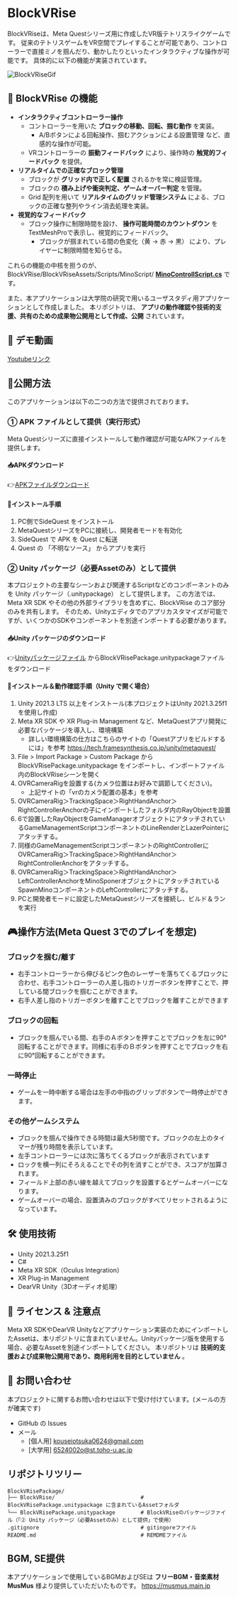 # BlockVRise
BlockVRiseは、Meta Questシリーズ用に作成したVR版テトリスライクゲームです。
従来のテトリスゲームをVR空間でプレイすることが可能であり、コントローラーで直接ミノを掴んだり、動かしたりといったインタラクティブな操作が可能です。
具体的に以下の機能が実装されています。

![BlockVRiseGif](https://github.com/user-attachments/assets/5e5246ad-4f44-4c75-9876-21acab235ddf)

## 🎯 BlockVRise の機能
- **インタラクティブコントローラー操作**
  - コントローラーを用いた **ブロックの移動、回転、掴む動作** を実装。
    - A/Bボタンによる回転操作、掴むアクションによる設置管理 など、直感的な操作が可能。
  - VRコントローラーの **振動フィードバック** により、操作時の **触覚的フィードバック** を提供。
- **リアルタイムでの正確なブロック管理**
  - ブロックが **グリッド内で正しく配置** されるかを常に検証管理。
  - ブロックの **積み上げや衝突判定、ゲームオーバー判定** を管理。
  - Grid 配列を用いて **リアルタイムのグリッド管理システム** による、ブロックの正確な整列やライン消去処理を実装。
- **視覚的なフィードバック**
  - ブロック操作に制限時間を設け、 **操作可能時間のカウントダウン** をTextMeshProで表示し、視覚的にフィードバック。
    - ブロックが掴まれている間の色変化（黄 → 赤 → 黒） により、プレイヤーに制限時間を知らせる。
  
これらの機能の中核を担うのが、BlockVRise/BlockVRiseAssets/Scripts/MinoScript/ [**MinoControllScript.cs**](https://github.com/KouseiOtsuka0624/BlockVRise/tree/master/BlockVRisePackage/BlockVRise/BlockVRiseAssets/Scripts/MinoScript) です。

また、本アプリケーションは大学院の研究で用いるユーザスタディ用アプリケーションとして作成しました。
本リポジトリは、 **アプリの動作確認や技術的支援、共有のための成果物公開用として作成、公開** されています。

## 🎥 デモ動画
[Youtubeリンク
](https://youtu.be/d81Epoe6ncE)

## 🚀公開方法
このアプリケーションは以下の二つの方法で提供されております。

### ① APK ファイルとして提供（実行形式）
Meta Questシリーズに直接インストールして動作確認が可能なAPKファイルを提供します。
#### 📥APKダウンロード
👉[APKファイルダウンロード](https://drive.google.com/file/d/12nlYZyTU77DEyzbyYt3QKizTHL6avole/view?usp=drive_link)
#### 📌インストール手順
1. PC側でSideQuest をインストール
2. MetaQuestシリーズをPCに接続し、開発者モードを有効化
3. SideQuest で APK を Quest に転送
4. Quest の 「不明なソース」 からアプリを実行

### ② Unity パッケージ（必要Assetのみ）として提供
本プロジェクトの主要なシーンおよび関連するScriptなどのコンポーネントのみを Unity パッケージ（.unitypackage） として提供します。
この方法では、Meta XR SDK やその他の外部ライブラリを含めずに、BlockVRise のコア部分のみを共有します。
そのため、Unityエディタでのアプリカスタマイズが可能ですが、いくつかのSDKやコンポーネントを別途インポートする必要があります。

#### 📥Unity パッケージのダウンロード
👉[Unityパッケージファイル](https://github.com/KouseiOtsuka0624/BlockVRise/tree/master/BlockVRisePackage)
からBlockVRisePackage.unitypackageファイルをダウンロード
#### 📌インストール＆動作確認手順（Unity で開く場合）
1. Unity 2021.3 LTS 以上をインストール(本プロジェクトはUnity 2021.3.25f1を使用し作成)
2. Meta XR SDK や XR Plug-in Management など、MetaQuestアプリ開発に必要なパッケージを導入し、環境構築
   - 詳しい環境構築の仕方はこちらのサイトの「Questアプリをビルドするには」を参考 https://tech.framesynthesis.co.jp/unity/metaquest/
3. File > Import Package > Custom Package から BlockVRisePackage.unitypackage をインポートし、インポートファイル内のBlockVRiseシーンを開く
4. OVRCameraRigを設置する(カメラ位置はお好みで調節してください)。
   - 上記サイトの「vrのカメラ配置の基本」を参考
5. OVRCameraRig＞TrackingSpace＞RightHandAnchor＞RightControllerAnchorの子にインポートしたフォルダ内のRayObjectを設置
6. 6で設置したRayObjectをGameManagerオブジェクトにアタッチされているGameManagementScriptコンポーネントのLineRenderとLazerPointerにアタッチする。
7. 同様のGameManagementScriptコンポーネントのRightControllerにOVRCameraRig＞TrackingSpace＞RightHandAnchor＞RightControllerAnchorをアタッチする。
8. OVRCameraRig＞TrackingSpace＞RightHandAnchor＞LeftControllerAnchorをMinoSponerオブジェクトにアタッチされているSpawnMinoコンポーネントのLeftControllerにアタッチする。
9. PCと開発者モードに設定したMetaQuestシリーズを接続し、ビルド＆ランを実行

## 🎮操作方法(Meta Quest 3でのプレイを想定)
### ブロックを掴む/離す
- 右手コントローラーから伸びるピンク色のレーザーを落ちてくるブロックに合わせ、右手コントローラーの人差し指のトリガーボタンを押すことで、押している間ブロックを掴むことができます。
- 右手人差し指のトリガーボタンを離すことでブロックを離すことができます
### ブロックの回転
- ブロックを掴んでいる間、右手のＡボタンを押すことでブロックを左に90°回転することができます。同様に右手のＢボタンを押すことでブロックを右に90°回転することができます。
### 一時停止
- ゲームを一時中断する場合は左手の中指のグリップボタンで一時停止ができます。
### その他ゲームシステム
- ブロックを掴んで操作できる時間は最大5秒間です。ブロックの左上のタイマーが残り時間を表示しています。
- 左手コントローラーには次に落ちてくるブロックが表示されています
- ロックを横一列にそろえることでその列を消すことができ、スコアが加算されます。
- フィールド上部の赤い線を越えてブロックを設置するとゲームオーバーになります。
- ゲームオーバーの場合、設置済みのブロックがすべてリセットされるようになっています。

## 🛠 使用技術
- Unity 2021.3.25f1
- C#
- Meta XR SDK（Oculus Integration）
- XR Plug-in Management
- DearVR Unity（3Dオーディオ処理）

## 📜 ライセンス & 注意点
Meta XR SDKやDearVR Unityなどアプリケーション実装のためにインポートしたAssetは、本リポジトリに含まれていません。Unityパッケージ版を使用する場合、必要なAssetを別途インポートしてください。
本リポジトリは **技術的支援および成果物公開用であり、商用利用を目的としていません** 。

## 📩 お問い合わせ
本プロジェクトに関するお問い合わせは以下で受け付けています。(メールの方が確実です)
- GitHub の Issues
- メール
  - [個人用] kouseiotsuka0624@gmail.com
  - [大学用] 6524002o@st.toho-u.ac.jp
 
## リポジトリツリー
    BlockVRisePackage/
    ├── BlockVRise/                           # BlockVRisePackage.unitypackage に含まれているAssetフォルダ
    └── BlockVRisePackage.unitypackage        # BlockVRiseのパッケージファイル（「② Unity パッケージ（必要Assetのみ）として提供」で使用）
    .gitignore                                # gitingoreファイル
    README.md                                 # REMDMEファイル



## BGM, SE提供
本アプリケーションで使用しているBGMおよびSEは **フリーBGM・音楽素材MusMus** 様より提供していただいたものです。
https://musmus.main.jp
